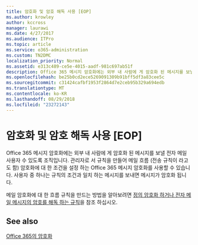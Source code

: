 ```yaml
---
title: 암호화 및 암호 해독 사용 [EOP]
ms.author: krowley
author: kccross
manager: laurawi
ms.date: 4/27/2017
ms.audience: ITPro
ms.topic: article
ms.service: o365-administration
ms.custom: TN2DMC
localization_priority: Normal
ms.assetid: e313c489-ce5e-4015-aadf-981c697ab51f
description: Office 365 메시지 암호화에는 외부 내 사람에 게 암호화 된 메시지를 보낼 전자 메일 사용자 수 있도록 조직입니다. 관리자로 서 규칙을 만들어 메일 흐름 (전송 규칙이 라고도 함) 암호화에 대 한 조건을 설정 하는 Office 365 메시지 암호화를 사용할 수 있습니다.
ms.openlocfilehash: be25b0cd2ece5269091309b91bff5df3a83cee5c
ms.sourcegitcommit: c31424cafbf1953f2864d7e2ceb95b329a694edb
ms.translationtype: MT
ms.contentlocale: ko-KR
ms.lasthandoff: 08/29/2018
ms.locfileid: "23272143"
---
```

# <a name="enable-message-encryption-and-decryption-in-office-365"></a>암호화 및 암호 해독 사용 [EOP]

Office 365 메시지 암호화에는 외부 내 사람에 게 암호화 된 메시지를 보낼 전자 메일 사용자 수 있도록 조직입니다. 관리자로 서 규칙을 만들어 메일 흐름 (전송 규칙이 라고도 함) 암호화에 대 한 조건을 설정 하는 Office 365 메시지 암호화를 사용할 수 있습니다. 사용자 중 하나는 규칙의 조건과 일치 하는 메시지를 보내면 메시지가 암호화 됩니다.
  
메일 암호화에 대 한 흐름 규칙을 만드는 방법을 알아보려면 [정의 암호화 하거나 전자 메일 메시지의 암호를 해독 하는 규칙](https://go.microsoft.com/fwlink/p/?LinkID=402846)을 참조 하십시오.
  
## <a name="see-also"></a>See also

[Office 365의 암호화](https://go.microsoft.com/fwlink/p/?LinkID=392525)

